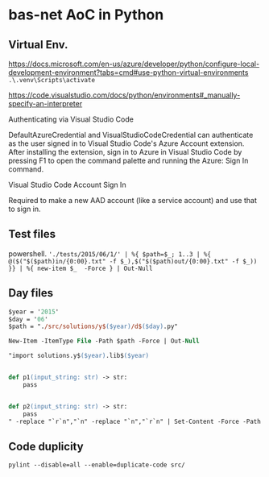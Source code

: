 # bas-net AoC in Python

## Virtual Env.
https://docs.microsoft.com/en-us/azure/developer/python/configure-local-development-environment?tabs=cmd#use-python-virtual-environments
`.\.venv\Scripts\activate`

https://code.visualstudio.com/docs/python/environments#_manually-specify-an-interpreter

Authenticating via Visual Studio Code

DefaultAzureCredential and VisualStudioCodeCredential can authenticate as the user signed in to Visual Studio Code's Azure Account extension. After installing the extension, sign in to Azure in Visual Studio Code by pressing F1 to open the command palette and running the Azure: Sign In command.

Visual Studio Code Account Sign In

Required to make a new AAD account (like a service account) and use that to sign in.


## Test files
powershell.
`'./tests/2015/06/1/' | %{ $path=$_; 1..3 | %{ @($("$($path)in/{0:00}.txt" -f $_),$("$($path)out/{0:00}.txt" -f $_)) }} | %{ new-item $_  -Force } | Out-Null`

## Day files
```ps
$year = '2015'
$day = '06'
$path = "./src/solutions/y$($year)/d$($day).py"

New-Item -ItemType File -Path $path -Force | Out-Null

"import solutions.y$($year).lib$($year)


def p1(input_string: str) -> str:
    pass


def p2(input_string: str) -> str:
    pass
" -replace "`r`n","`n" -replace "`n","`r`n" | Set-Content -Force -Path $path -NoNewline
```

## Code duplicity
`pylint --disable=all --enable=duplicate-code src/`
